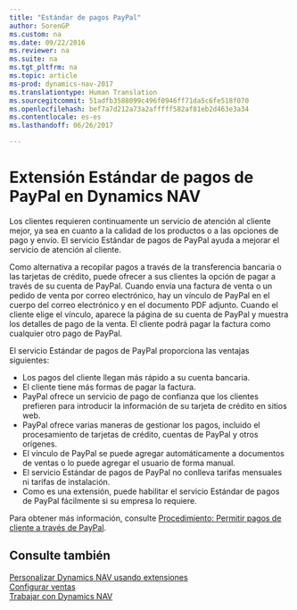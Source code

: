 ```yaml
---
title: "Estándar de pagos PayPal"
author: SorenGP
ms.custom: na
ms.date: 09/22/2016
ms.reviewer: na
ms.suite: na
ms.tgt_pltfrm: na
ms.topic: article
ms-prod: dynamics-nav-2017
ms.translationtype: Human Translation
ms.sourcegitcommit: 51adfb3588099c496f0946ff71da5c6fe518f070
ms.openlocfilehash: bef7a7d212a73a2afffff582af81eb2d463e3a34
ms.contentlocale: es-es
ms.lasthandoff: 06/26/2017

---
```


# <a name="the-paypal-payments-standard-extension-to-dynamics-nav"></a>Extensión Estándar de pagos de PayPal en Dynamics NAV
Los clientes requieren continuamente un servicio de atención al cliente mejor, ya sea en cuanto a la calidad de los productos o a las opciones de pago y envío. El servicio Estándar de pagos de PayPal ayuda a mejorar el servicio de atención al cliente.

Como alternativa a recopilar pagos a través de la transferencia bancaria o las tarjetas de crédito, puede ofrecer a sus clientes la opción de pagar a través de su cuenta de PayPal. Cuando envía una factura de venta o un pedido de venta por correo electrónico, hay un vínculo de PayPal en el cuerpo del correo electrónico y en el documento PDF adjunto. Cuando el cliente elige el vínculo, aparece la página de su cuenta de PayPal y muestra los detalles de pago de la venta. El cliente podrá pagar la factura como cualquier otro pago de PayPal.

El servicio Estándar de pagos de PayPal proporciona las ventajas siguientes:

- Los pagos del cliente llegan más rápido a su cuenta bancaria.
- El cliente tiene más formas de pagar la factura.
- PayPal ofrece un servicio de pago de confianza que los clientes prefieren para introducir la información de su tarjeta de crédito en sitios web.
- PayPal ofrece varias maneras de gestionar los pagos, incluido el procesamiento de tarjetas de crédito, cuentas de PayPal y otros orígenes.
- El vínculo de PayPal se puede agregar automáticamente a documentos de ventas o lo puede agregar el usuario de forma manual.
- El servicio Estándar de pagos de PayPal no conlleva tarifas mensuales ni tarifas de instalación.
- Como es una extensión, puede habilitar el servicio Estándar de pagos de PayPal fácilmente si su empresa lo requiere.  

Para obtener más información, consulte [Procedimiento: Permitir pagos de cliente a través de PayPal](sales-how-enable-customer-payments-paypal.md).

## <a name="see-also"></a>Consulte también  
[Personalizar Dynamics NAV usando extensiones](ui-extensions.md)  
[Configurar ventas](sales-setup-sales.md)  
[Trabajar con Dynamics NAV](ui-work-product.md)

